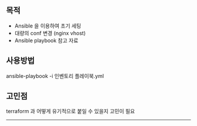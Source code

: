 ## 목적
* Ansible 을 이용하여 초기 세팅
* 대량의 conf 변경 (nginx vhost)
* Ansible playbook 참고 자료


## 사용방법
ansible-playbook -i 인벤토리 플레이북.yml

## 고민점
terraform 과 어떻게 유기적으로 붙일 수 있을지 고민이 필요
<hr/>

